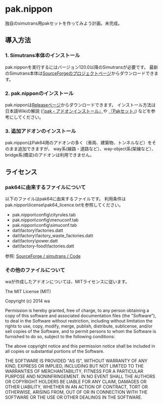 # pak.nippon

独自のsimutrans用pakセットを作ってみよう計画。未完成。

## 導入方法

### 1. Simutrans本体のインストール
pak.nipponを実行するにはバージョン120.0以降のSimutransが必要です。
最新のSimutrans本体は[SourceForgeのプロジェクトページ](http://sourceforge.net/projects/simutrans/files/simutrans/)からダウンロードできます。

### 2. pak.nipponのインストール
pak.nipponは[Releaseページ](https://github.com/wa-st/pak-nippon/releases)からダウンロードできます。
インストール方法は日本語Wikiの解説
([『pak・アドオンインストール』](http://japanese.simutrans.com/index.php?pak%A1%A6%A5%A2%A5%C9%A5%AA%A5%F3%A5%A4%A5%F3%A5%B9%A5%C8%A1%BC%A5%EB)や
[『Pakセット』](http://japanese.simutrans.com/index.php?Pak%A5%BB%A5%C3%A5%C8))
などを参考にしてください。

### 3. 追加アドオンのインストール

pak.nipponはPak64用のアドオンの多く（車両、建築物、トンネルなど）をそのまま追加できますが、
way系(線路・道路など）、way-object系(架線など）、bridge系(橋梁)のアドオンは利用できません。


## ライセンス

### pak64に由来するファイルについて

以下のファイルはpak64に由来するファイルです。
利用条件はpak.nippon\license\pak64_licence.txtを参照してください。

- pak.nippon\config\cityrules.tab
- pak.nippon\config\menuconf.tab
- pak.nippon\config\simuconf.tab
- dat\factory\factories.datt
- dat\factory\factory_waste_factories.datt
- dat\factory\power.datt
- dat\factory-food\factories.datt

参照: [SourceForge / simutrans / Code](http://sourceforge.net/p/simutrans/code/HEAD/tree/pak64/)

### その他のファイルについて

waが作成したアドオンについては、MITライセンスに従います。

The MIT License (MIT)

Copyright (c) 2014 wa

Permission is hereby granted, free of charge, to any person obtaining a copy
of this software and associated documentation files (the "Software"), to deal
in the Software without restriction, including without limitation the rights
to use, copy, modify, merge, publish, distribute, sublicense, and/or sell
copies of the Software, and to permit persons to whom the Software is
furnished to do so, subject to the following conditions:

The above copyright notice and this permission notice shall be included in
all copies or substantial portions of the Software.

THE SOFTWARE IS PROVIDED "AS IS", WITHOUT WARRANTY OF ANY KIND, EXPRESS OR
IMPLIED, INCLUDING BUT NOT LIMITED TO THE WARRANTIES OF MERCHANTABILITY,
FITNESS FOR A PARTICULAR PURPOSE AND NONINFRINGEMENT. IN NO EVENT SHALL THE
AUTHORS OR COPYRIGHT HOLDERS BE LIABLE FOR ANY CLAIM, DAMAGES OR OTHER
LIABILITY, WHETHER IN AN ACTION OF CONTRACT, TORT OR OTHERWISE, ARISING FROM,
OUT OF OR IN CONNECTION WITH THE SOFTWARE OR THE USE OR OTHER DEALINGS IN
THE SOFTWARE.
 

